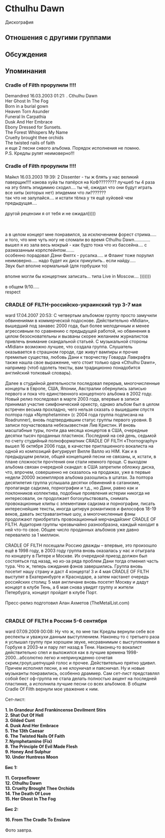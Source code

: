 # Cthulhu Dawn

Дискография

## Отношения с другими группами


## Обсуждения


## Упоминания

### Cradle of Filth прорулили !!!!

Demandred 16.03.2003 01:21:
. Cthulhu Dawn <BR>  Her Ghost In The Fog <BR>  Born in a burial gown<BR>   Heaven Torn Asunder <BR>  Funeral In Carpathia <BR>  Dusk And Her Embrace <BR>   Ebony Dressed for Sunsets. <BR>  The Forest Whispers My Name<BR>  Cruelty brought thee orchids<BR>  The twisted nails of faith<BR>   и еще 2 песни снвого альбома. Порядок исполнения не помню.<BR>  P.S. Кредлы рулят неимоверно!!!

### Cradle of Filth прорулили !!!!

Майкл 16.03.2003 19:39:
2 Dissenter - ты ж блять у нас великий паверщик!!!! какова хуйа ты папёрся на КоФ???????? лучшеб ты 4 раза на эту блять эпидимию сходил.... ты чё, ожидал что они будут играть все хиты (которых нет) эпидемии что ли???????<BR>так что не залупайся.... и кстати тёлка у тя ещё хуйовей чем предыдущая....<BR><BR>другой рецензии я от тебя и не ожидал)))))<BR><BR><BR><BR>а в целом концерт мне понравился, за исключением форест стрима..... и того, что мне чуть ногу не сломали во время Cthulhu Dawn.............<BR>вышел я из зала весь мокрый - как будто тока что из бассейна.... с размазанным корпспейнтом.......<BR>особенно порадовал Дэни Филтх - русалка..... и Флаинг тоже порулил неимоверно..... надо будет их диск прикупить.. если найду.....<BR>Звук был вполне нормальный (для горбушки то)<BR><BR>вполне могли бы концертник записать... типа Live in Moscow.... )))))))<BR><BR>в общем 9/10.....<BR>respect

### CRADLE OF FILTH-российско-украинский тур 3-7 мая

ward 17.04.2007 20:53:
С четвертым альбомом группу просто замучили обвинениями в коммерческой подоснове. Действительно «Midian», вышедший под занавес 2000 года, был более мелодичным и менее агрессивным по сравнению с предыдущей работой, но обвинения в целом безосновательны и вызваны скорее желанием журналистов привлечь внимание скандальной статьей. С музыкальной стороны «Midian» возможно лучшее, что создала группа. Слушатель оказывается в страшном городе, где живут вампиры и прочие премилые существа, любовь Дани к творчеству Говарда Лавкрафта также нашла свое выражение, чего стоит только одна «Cthulhu Dawn», например (чтоб одолеть тексты, вам традиционно понадобится английский толковый словарь). <BR><BR>Далее в студийной деятельности последовал перерыв, многочисленные концерты в Европе, США, Японии, Австралии обернулись записью первого и пока что единственного концертного альбома в 2002 году. Новый релиз последовал в марте 2003 года, впервые в записи принимал участие симфонический оркестр, однако альбом был в целом встречен весьма прохладно, чего нельзя сказать о вышедшем спустя полтора года «Nymphetamine» (с 2004 года группа подписана на Roadrunner), вновь подтвердившим статус группы первого уровня. В записи поучаствовала небезызвестная Лив Кристин. И вновь масштабные туры, почти два месяца концертов в США, очередные десятки тысяч проданных пластинок. Последний на сей день, седьмой по счету студийный полноформатник CRADLE OF FILTH «Thornography» вышел 16 октября 2006 года, в качестве приглашенного вокалиста на одной из композиций фигурирует Вилле Валло из HIM. Как и в предыдущем релизе, общей концепцией песни не связаны, и, кстати, в плане сложности прочтения они стали немного проще. С выходом альбома связан очередной скандал: в США запретили обложку диска, что, впрочем, совершенно не сказалось на продажах, уже в первые недели 20000 экземпляров альбома разошлись в штатах. За полтора десятилетия группа услышала десятки обвинений в сатанизме, пропаганде садизма, порнографии и т.д., но Дани, равно как и поклонников коллектива, подобные проявления истерии никогда не интересовали, он продолжает богохульствовать, снимать провокационные клипы с элементами садизма и порнографии, писать интереснейшие тексты, иногда цитируя романтиков и философов 18-19 веков, давать экстравагантные шоу, а многочисленные фэны продолжают приобретать провокационный мерчандайзинг CRADLE OF FILTH. Аудитория группы чрезвычайно разнообразна, каждый находит в ней что-то свое. Общее число проданных альбомов уже давно перевалило за 1 миллион. <BR><BR>CRADLE OF FILTH посещали Россию дважды – впервые, это произошло ещё в 1998 году, в 2003 году группа вновь оказалась у нас и отыграла по концерту в Питере и Москве. Их очередной приезд должен был состояться год назад, но из-за ряда проблем Дани тогда отменил часть тура. Что ж, теперь ожидания фэнов завершились. Группа вновь посетит нашу страну и даст 4 концерта! 3 и 4 мая CRADLE OF FILTH выступят в Екатеринбурге и Краснодаре, а затем настанет очередь российских столиц: 5 мая англичане вновь посетят Москву и дадут концерт в клубе Тень, а 6 мая снова увидят группу и жители Петербурга, концерт пройдет в клубе Порт. <BR><BR>Пресс-релиз подготовил Алан Ахметов (TheMetalList.com) <BR><BR>

### CRADLE OF FILTH в России 5-6 сентября

ward 07.09.2009 00:08:
Ну что ж, по мне так Кредлы вернули себе все респекты и уважухи данным выступлением. Наконец-то с третьего раза я услышал группу при хорошем звуке, несравнимым с выступлениями в Горбухе в 2003-м и пару лет назад в Тени. Наконец-то вокалист действительно спел и выложился как в лучшие времена 1998-2000...абсолютно легко и непринужденно сочетая скрим,гроул,шепчущий голос и прочее. Действительно прятно удивил. Причем исполнял песни, а не клоуничал и паясничал. Ну и новые музыканты понравились, особенно драммер. Сам сет-лист представлял собой бест оф-группа не стала делать полностью акцент на последней пластинке, а исполнила лучшие песни со всех альбомов. В общем Cradle Of Filth вернули мое уважение к ним.<BR><BR>Сет-лист:<BR><BR><B>1. In Grandeur And Frankincense Devilment Stirs<BR>2. Shat Out Of Hell<BR>3. Gilded Cunt<BR>4. Dusk And Her Embrace<BR>5. The 13th Caesar<BR>6. The Twisted Nails Of Faith<BR>7. Nymphetamine (Fix)<BR>8. The Principle Of Evil Made Flesh <BR>9. Honey And Sulphur<BR>10. Under Huntress Moon<BR><BR>Бис 1:<BR> <BR>11. Corpseflower<BR>12. Cthulhu Dawn<BR>13. Cruelty Brought Thee Orchids<BR>14. The Death Of Love<BR>15. Her Ghost In The Fog<BR><BR>Бис 2:<BR><BR>16. From The Cradle To Enslave</B><BR><BR>Фото завтра.

